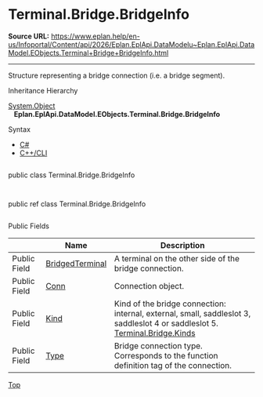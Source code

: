 # Terminal.Bridge.BridgeInfo

**Source URL:** https://www.eplan.help/en-us/Infoportal/Content/api/2026/Eplan.EplApi.DataModelu~Eplan.EplApi.DataModel.EObjects.Terminal+Bridge+BridgeInfo.html

---

Structure representing a bridge connection (i.e. a bridge segment).

Inheritance Hierarchy

[System.Object](#)  
   **Eplan.EplApi.DataModel.EObjects.Terminal.Bridge.BridgeInfo**

Syntax

- [C#](#i-syntax-CS)
- [C++/CLI](#i-syntax-CPP2005)

```
```
public class Terminal.Bridge.BridgeInfo
```
```

```
```
public ref class Terminal.Bridge.BridgeInfo
```
```




Public Fields

|  | Name | Description |
| --- | --- | --- |
| Public Field | [BridgedTerminal](Eplan.EplApi.DataModelu~Eplan.EplApi.DataModel.EObjects.Terminal+Bridge+BridgeInfo~BridgedTerminal.html) | A terminal on the other side of the bridge connection. |
| Public Field | [Conn](Eplan.EplApi.DataModelu~Eplan.EplApi.DataModel.EObjects.Terminal+Bridge+BridgeInfo~Conn.html) | Connection object. |
| Public Field | [Kind](Eplan.EplApi.DataModelu~Eplan.EplApi.DataModel.EObjects.Terminal+Bridge+BridgeInfo~Kind.html) | Kind of the bridge connection: internal, external, small, saddleslot 3, saddleslot 4 or saddleslot 5. [Terminal.Bridge.Kinds](Eplan.EplApi.DataModelu~Eplan.EplApi.DataModel.EObjects.Terminal+Bridge+Kinds.html) |
| Public Field | [Type](Eplan.EplApi.DataModelu~Eplan.EplApi.DataModel.EObjects.Terminal+Bridge+BridgeInfo~Type.html) | Bridge connection type. Corresponds to the function definition tag of the connection. |

[Top](#top)
